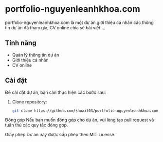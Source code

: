 # portfolio-nguyenleanhkhoa.com

portfolio-nguyenleanhkhoa.com là một dự án giới thiệu cá nhân các thông tin dự án đã tham gia, CV online chia sẽ bài viết ...

## Tính năng

- Quản lý thông tin dự án
- Giới thiệu cá nhân
- CV online

## Cài đặt

Để cài đặt dự án, bạn cần thực hiện các bước sau:

1. Clone repository:

   ```bash
   git clone https://github.com/khoait03/portfolio-nguyenleanhkhoa.com.git


Đóng góp
Nếu bạn muốn đóng góp cho dự án, vui lòng tạo pull request và tuân thủ các quy tắc đóng góp.

Giấy phép
Dự án này được cấp phép theo MIT License.
